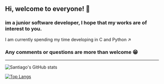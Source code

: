 ## Hi, welcome to everyone! 👋

### im a junior software developer, I hope that my works are of interest to you.

I am currently spending my time developing in C and Python ↗

### Any comments or questions are more than welcome 😁

---------------------------------------------------------------------------------------------------------------------


![Santiago's GitHub stats](https://github-readme-stats.vercel.app/api?username=sanei1509&show_icons=true&theme=radical)


[![Top Langs](https://github-readme-stats.vercel.app/api/top-langs/?username=sanei1509&layout=compact)](https://github.com/anuraghazra/github-readme-stats)
